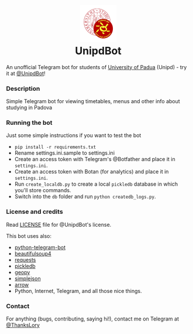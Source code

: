 <h1 align="center">
  <a href="https://telegram.me/UnipdBot"><img src="https://github.com/marsDurden/UnipdBot/blob/master/logo.png" alt="UnipdBot" width="20%"></a>
  <br>
  UnipdBot
  <br>
</h1>

An unofficial Telegram bot for students of [University of Padua](http://www.unipd.it/) (Unipd) - try it at [@UnipdBot](https://telegram.me/UnipdBot)!


### Description

Simple Telegram bot for viewing timetables, menus and other info about studying in Padova

### Running the bot

Just some simple instructions if you want to test the bot

- `pip install -r requirements.txt`
- Rename settings.ini.sample to settings.ini
- Create an access token with Telegram's @Botfather and place it in `settings.ini`. 
- Create an access token with Botan (for analytics) and place it in `settings.ini`. 
- Run `create_localdb.py` to create a local `pickledb` database in which you'll store commands. 
- Switch into the `db` folder and run `python createdb_logs.py`.


### License and credits

Read [LICENSE](https://github.com/mikexine/UnipdBot/blob/master/LICENSE) file for @UnipdBot's license.

This bot uses also:

- [python-telegram-bot](https://github.com/leandrotoledo/python-telegram-bot)
- [beautifulsoup4](http://www.crummy.com/software/BeautifulSoup/)
- [requests](http://docs.python-requests.org/en/latest/)
- [pickledb](https://pythonhosted.org/pickleDB/)
- [geopy](https://github.com/geopy/geopy)
- [simplejson](https://pypi.python.org/pypi/simplejson/)
- [arrow](http://crsmithdev.com/arrow/)
- Python, Internet, Telegram, and all those nice things.

### Contact

For anything (bugs, contributing, saying hi!), contact me on Telegram at [@ThanksLory](https://telegram.me/ThanksLory)
